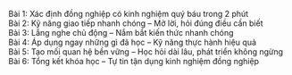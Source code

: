 Bài 1: Xác định đồng nghiệp có kinh nghiệm quý báu trong 2 phút  
Bài 2: Kỹ năng giao tiếp nhanh chóng – Mở lời, hỏi đúng điều cần biết  
Bài 3: Lắng nghe chủ động – Nắm bắt kiến thức nhanh chóng  
Bài 4: Áp dụng ngay những gì đã học – Kỹ năng thực hành hiệu quả  
Bài 5: Tạo mối quan hệ bền vững – Học hỏi dài lâu, phát triển không ngừng  
Bài 6: Tổng kết khóa học – Tự tin tận dụng kinh nghiệm đồng nghiệp